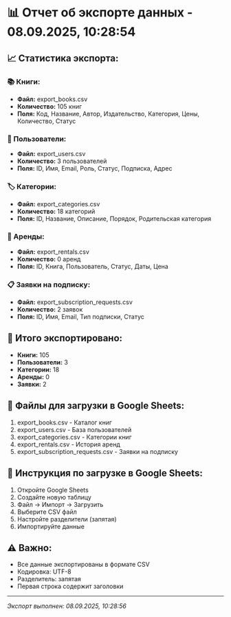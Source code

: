 # 📊 Отчет об экспорте данных - 08.09.2025, 10:28:54

## 📈 Статистика экспорта:

### 📚 Книги:
- **Файл:** export_books.csv
- **Количество:** 105 книг
- **Поля:** Код, Название, Автор, Издательство, Категория, Цены, Количество, Статус

### 👥 Пользователи:
- **Файл:** export_users.csv  
- **Количество:** 3 пользователей
- **Поля:** ID, Имя, Email, Роль, Статус, Подписка, Адрес

### 🏷️ Категории:
- **Файл:** export_categories.csv
- **Количество:** 18 категорий
- **Поля:** ID, Название, Описание, Порядок, Родительская категория

### 📖 Аренды:
- **Файл:** export_rentals.csv
- **Количество:** 0 аренд
- **Поля:** ID, Книга, Пользователь, Статус, Даты, Цена

### 📋 Заявки на подписку:
- **Файл:** export_subscription_requests.csv
- **Количество:** 2 заявок
- **Поля:** ID, Имя, Email, Тип подписки, Статус

## 🎯 Итого экспортировано:
- **Книги:** 105
- **Пользователи:** 3
- **Категории:** 18
- **Аренды:** 0
- **Заявки:** 2

## 📁 Файлы для загрузки в Google Sheets:
1. export_books.csv - Каталог книг
2. export_users.csv - База пользователей
3. export_categories.csv - Категории книг
4. export_rentals.csv - История аренд
5. export_subscription_requests.csv - Заявки на подписку

## 🔄 Инструкция по загрузке в Google Sheets:
1. Откройте Google Sheets
2. Создайте новую таблицу
3. Файл → Импорт → Загрузить
4. Выберите CSV файл
5. Настройте разделители (запятая)
6. Импортируйте данные

## ⚠️ Важно:
- Все данные экспортированы в формате CSV
- Кодировка: UTF-8
- Разделитель: запятая
- Первая строка содержит заголовки

---
*Экспорт выполнен: 08.09.2025, 10:28:56*
